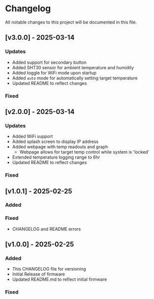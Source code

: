 # Changelog

All notable changes to this project will be documented in this file.

## [v3.0.0] - 2025-03-14
### Updates
- Added support for secondary button
- Added SHT30 sensor for ambient temperature and humidity
- Added toggle for WiFi mode upon startup
- Added `auto` mode for automatically setting target temperature
- Updated README to reflect changes
### Fixed

## [v2.0.0] - 2025-03-14
### Updates
- Added WiFi support
- Added splash screen to display IP address
- Added webpage with temp readouts and graph
    - Webpage allows for target temp control while system is 'locked'
- Extended temperature logging range to 6hr
- Updated README to reflect changes
### Fixed


## [v1.0.1] - 2025-02-25
### Added

### Fixed
- CHANGELOG and README errors

## [v1.0.0] - 2025-02-25
### Added
- This CHANGELOG file for versioning
- Initial Release of firmware
- Updated README.md to reflect initial firmware

### Fixed

